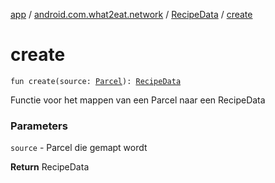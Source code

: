 [app](../../index.md) / [android.com.what2eat.network](../index.md) / [RecipeData](index.md) / [create](./create.md)

# create

`fun create(source: `[`Parcel`](https://developer.android.com/reference/android/os/Parcel.html)`): `[`RecipeData`](index.md)

Functie voor het mappen van een Parcel naar een RecipeData

### Parameters

`source` - Parcel die gemapt wordt

**Return**
RecipeData

